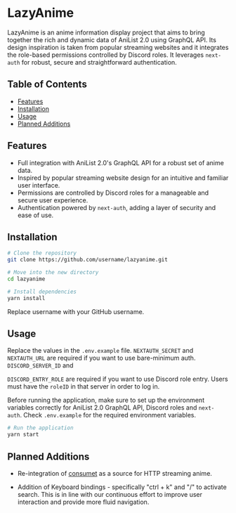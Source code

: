 # LazyAnime

LazyAnime is an anime information display project that aims to bring together the rich and dynamic data of AniList 2.0 using GraphQL API. Its design inspiration is taken from popular streaming websites and it integrates the role-based permissions controlled by Discord roles. It leverages `next-auth` for robust, secure and straightforward authentication.

## Table of Contents

- [Features](#features)
- [Installation](#installation)
- [Usage](#usage)
- [Planned Additions](#planned-additions)

## Features

- Full integration with AniList 2.0's GraphQL API for a robust set of anime data.
- Inspired by popular streaming website design for an intuitive and familiar user interface.
- Permissions are controlled by Discord roles for a manageable and secure user experience.
- Authentication powered by `next-auth`, adding a layer of security and ease of use.

## Installation

```sh
# Clone the repository
git clone https://github.com/username/lazyanime.git

# Move into the new directory
cd lazyanime

# Install dependencies
yarn install
```

Replace username with your GitHub username.

## Usage

Replace the values in the `.env.example` file. `NEXTAUTH_SECRET` and `NEXTAUTH_URL` are required if you want to use bare-minimum auth. `DISCORD_SERVER_ID` and 

`DISCORD_ENTRY_ROLE` are required if you want to use Discord role entry. Users must have the `roleID` in that server in order to log in.

Before running the application, make sure to set up the environment variables correctly for AniList 2.0 GraphQL API, Discord roles and `next-auth`. Check `.env.example` for the required environment variables.

```sh
# Run the application
yarn start
```

## Planned Additions

- Re-integration of [consumet](https://github.com/consumet/consumet.ts) as a source for HTTP streaming anime.

- Addition of Keyboard bindings - specifically "ctrl + k" and "/" to activate search. This is in line with our continuous effort to improve user interaction and provide more fluid navigation.

